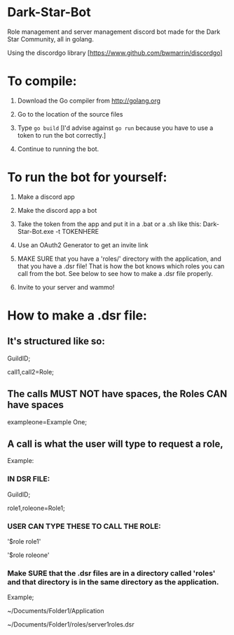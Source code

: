# Dark-Star-Bot
Role management and server management discord bot made for the Dark Star Community, all in golang.

Using the discordgo library [https://www.github.com/bwmarrin/discordgo]

# To compile:

1) Download the Go compiler from http://golang.org

2) Go to the location of the source files

3) Type `go build` [I'd advise against `go run` because you have to use a token to run the bot correctly.]

4) Continue to running the bot.

# To run the bot for yourself:

1) Make a discord app

2) Make the discord app a bot

3) Take the token from the app and put it in a .bat or a .sh like this: Dark-Star-Bot.exe -t TOKENHERE

4) Use an OAuth2 Generator to get an invite link

5) MAKE SURE that you have a 'roles/' directory with the application, and that you have a .dsr file! That is how the bot knows which roles you can call from the bot. See below to see how to make a .dsr file properly.

6) Invite to your server and wammo!

# How to make a .dsr file:

## It's structured like so:

GuildID;

call1,call2=Role;

## The calls MUST NOT have spaces, the Roles CAN have spaces

exampleone=Example One;

## A call is what the user will type to request a role,

Example:
### IN DSR FILE:

GuildID;

role1,roleone=Role1;

### USER CAN TYPE THESE TO CALL THE ROLE:

'$role role1'

'$role roleone'

### Make SURE that the .dsr files are in a directory called 'roles' and that directory is in the same directory as the application.

Example;

~/Documents/Folder1/Application

~/Documents/Folder1/roles/server1roles.dsr
